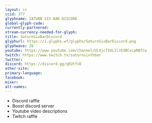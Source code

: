 ```yaml
---
layout: cc
ccid: 377
glyphname: SATURN SIX BAR DISCORD
global-glyph-code: 
currently-partnered: 
stream-currency-needed-for-glyph: 
title: SaturnSixBarDiscord
glyphurl: https://i.glyphs.wf/glyphs/SaturnSixBarDiscord.png
glyphwave: 26
youtube: https://www.youtube.com/channel/UC4jcfIULIlJ53BCvcpRB7Cw
twitch: https://www.twitch.tv/saturnsixthbar
twitter: 
discord: https://discord.gg/qEUtfvE
other-site: 
primary-language: 
facebook: 
mixer: 
alt-names: 
---
```

* Discord raffle
* Boost discord server
* Youtube video descriptions
* Twitch raffle
